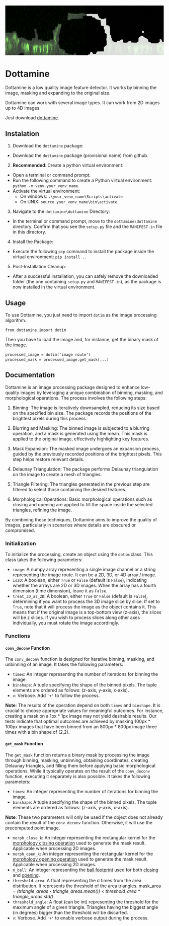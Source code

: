 ![top-image](comparison.png)

# Dottamine

Dottamine is a low quality image feature detector. It works by binning the image, masking and expanding to the original size.

Dottamine can work with several image types. It can work from 2D images up to 4D images.

Just download [dottamine](https://minhaskamal.github.io/DownGit/#/home?url=https://github.com/P8UXaE/light_sheet_domes/tree/main/binner).


## Instalation

1. Download the `dottamine` package:
- Download the `dottamine` package (provisional name) from github.

2. **Recommended**: Create a python virtual environment:
- Open a terminal or command prompt.
- Run the following command to create a Python virtual environment: `python -m venv your_venv_name`. 
- Activate the virtual environment:
    - On windows: `.\your_venv_name\Scripts\activate`
    - On UNIX: `source your_venv_name\bin\activate`

3. Navigate to the `dottamine\dottamine` Directory:
- In the terminal or command prompt, move to the `dottamine\dottamine` directory. Confirm that you see the `setup.py` file and the `MANIFEST.in` file in this directory.

4. Install the Package:
- Execute the following `pip` command to install the package inside the virtual environment: `pip install .`.

5. Post-Installation Cleanup:
- After a successful installation, you can safely remove the downloaded folder (the one containing `setup.py` and `MANIFEST.in`), as the package is now installed in the virtual environment.


## Usage


To use Dottamine, you just need to import ```dotim``` as the image processing algorithm.

```
from dottamine import dotim
```

Then you have to load the image and, for instance, get the binary mask of the image.

```
processed_image = dotim('image route')
processed_mask = processed_image.get_mask(...)
```


## Documentation

Dottamine is an image processing package designed to enhance low-quality images by leveraging a unique combination of binning, masking, and morphological operations. The process involves the following steps:

1. Binning: The image is iteratively downsampled, reducing its size based on the specified bin size. The package records the positions of the brightest pixels during this process.

2. Blurring and Masking: The binned image is subjected to a blurring operation, and a mask is generated using the mean. This mask is applied to the original image, effectively highlighting key features.

3. Mask Expansion: The masked image undergoes an expansion process, guided by the previously recorded positions of the brightest pixels. This step helps restore relevant details.

4. Delaunay Triangulation: The package performs Delaunay triangulation on the image to create a mesh of triangles.

5. Triangle Filtering: The triangles generated in the previous step are filtered to select those containing the desired features.

6. Morphological Operations: Basic morphological operations such as closing and opening are applied to fill the space inside the selected triangles, refining the image.

By combining these techniques, Dottamine aims to improve the quality of images, particularly in scenarios where details are obscured or compromised.

### Initialization

To initialize the processing, create an object using the `dotim` class. This class takes the following parameters:

- `image`: A numpy array representing a single image channel or a string representing the image route. It can be a 2D, 3D, or 4D array / image.
- `is2D`: A boolean, either `True` or `False` (default is `False`), indicating whether the arrays are 2D or 3D images. When the array has a fourth dimension (time dimension), leave it as `False`.
- `treat_3D_as_2D`: A boolean, either `True` or `False` (default is `False`), determining if you want to process the 3D image slice by slice. If set to `True`, note that it will process the image as the object contains it. This means that if the original image is a top-bottom view (z-axis), the slices will be z slices. If you wish to process slices along other axes individually, you must rotate the image accordingly.

### Functions

#### `conv_deconv` Function

The `conv_deconv` function is designed for iterative binning, masking, and unbinning of an image. It takes the following parameters:

- `times`: An integer representing the number of iterations for binning the image.
- `binshape`: A tuple specifying the shape of the binned pixels. The tuple elements are ordered as follows: (z-axis, y-axis, x-axis).
- `v`: Verbose. Add `'+'` to follow the process.

**Note**: The results of the operation depend on both `times` and `binshape`. It is crucial to choose appropriate values for meaningful outcomes. For instance, creating a mask on a 1px * 1px image may not yield desirable results. Our tests indicate that optimal outcomes are achieved by masking 100px * 100px images that have been binned from an 800px * 800px image three times with a bin shape of (2,2).

#### `get_mask` Function

The `get_mask` function returns a binary mask by processing the image through binning, masking, unbinning, obtaining coordinates, creating Delaunay triangles, and filling them before applying basic morphological operations. While it typically operates on the result of the `conv_deconv` function, executing it separately is also possible. It takes the following parameters:

- `times`: An integer representing the number of iterations for binning the image.
- `binshape`: A tuple specifying the shape of the binned pixels. The tuple elements are ordered as follows: (z-axis, y-axis, x-axis).

**Note**: These two parameters will only be used if the object does not already contain the result of the `conv_deconv` function. Otherwise, it will use the precomputed point image.

- `morph_close_k`: An integer representing the rectangular kernel for the [morphology closing operation](https://docs.opencv.org/3.4/d9/d61/tutorial_py_morphological_ops.html) used to generate the mask result. Applicable when processing 2D images.
- `morph_open_k`: An integer representing the rectangular kernel for the [morphology opening operation](https://docs.opencv.org/3.4/d9/d61/tutorial_py_morphological_ops.html) used to generate the mask result. Applicable when processing 2D images.
- `m_ball`: An integer representing the [ball footprint](https://scikit-image.org/docs/stable/api/skimage.morphology.html#skimage.morphology.ball) used for both [closing](https://scikit-image.org/docs/stable/api/skimage.morphology.html#skimage.morphology.binary_closing) and [opening](https://scikit-image.org/docs/stable/api/skimage.morphology.html#skimage.morphology.binary_opening).
- `threshold_area`: A float representing the &sigma; times from the area distribution. It represents the threshold of the area triangles. mask_area = *(triangle_areas - triangle_areas.mean()) < threshold_area * triangle_areas.std()*
- `threshold_angle`: A float (can be int) representing the threshold for the maximum angle of a given triangle. Triangles having the biggest angle (in degrees) bigger than the threshold will be discarted.
- `v`: Verbose. Add `'+'` to enable verbose output during the process.


